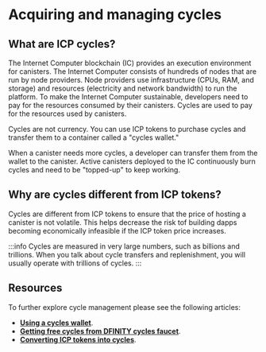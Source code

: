 # Acquiring and managing cycles

## What are ICP cycles?
The Internet Computer blockchain (IC) provides an execution environment for canisters. The Internet Computer consists of hundreds of nodes that are run by node providers. Node providers use infrastructure (CPUs, RAM, and storage) and resources (electricity and network bandwidth) to run the platform. To make the Internet Computer sustainable, developers need to pay for the resources consumed by their canisters. Cycles are used to pay for the resources used by canisters. 

Cycles are not currency. You can use ICP tokens to purchase cycles and transfer them to a container called a "cycles wallet."

When a canister needs more cycles, a developer can transfer them from the wallet to the canister. Active canisters deployed to the IC continuously burn cycles and need to be "topped-up" to keep working.

## Why are cycles different from ICP tokens? 

Cycles are different from ICP tokens to ensure that the price of hosting a canister is not volatile. This helps decrease the risk tof building dapps becoming economically infeasible if the ICP token price increases.

:::info
Cycles are measured in very large numbers, such as billions and trillions. When you talk about cycle transfers and replenishment, you will usually operate with trillions of cycles.
:::

## Resources
To further explore cycle management please see the following articles:
- **[Using a cycles wallet](cycles-wallet.md)**.
- **[Getting free cycles from DFINITY cycles faucet](cycles-faucet.md)**.
- **[Converting ICP tokens into cycles](converting_icp_tokens_into_cycles.md)**.
